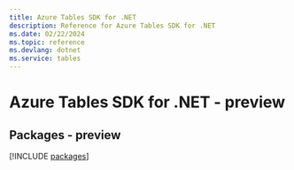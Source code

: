 ```yaml
---
title: Azure Tables SDK for .NET
description: Reference for Azure Tables SDK for .NET
ms.date: 02/22/2024
ms.topic: reference
ms.devlang: dotnet
ms.service: tables
---
```

# Azure Tables SDK for .NET - preview
## Packages - preview
[!INCLUDE [packages](tables-index.md)]